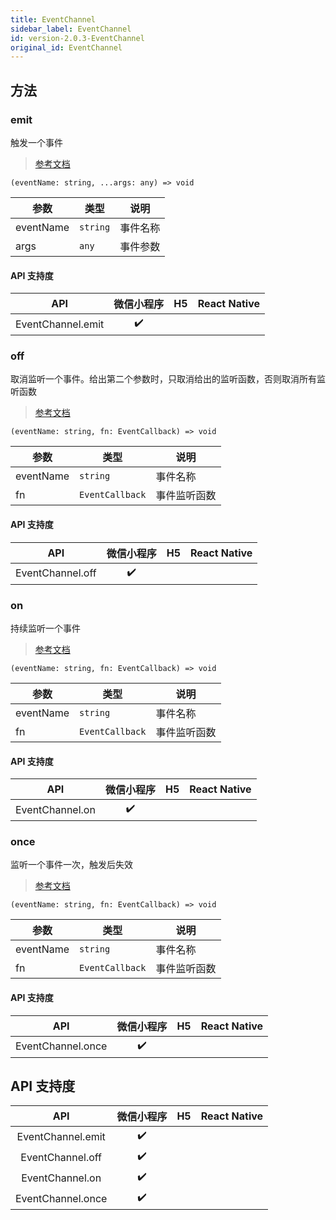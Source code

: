 ```yaml
---
title: EventChannel
sidebar_label: EventChannel
id: version-2.0.3-EventChannel
original_id: EventChannel
---
```


## 方法

### emit

触发一个事件

> [参考文档](https://developers.weixin.qq.com/miniprogram/dev/api/route/EventChannel.emit.html)

```tsx
(eventName: string, ...args: any) => void
```

| 参数 | 类型 | 说明 |
| --- | --- | --- |
| eventName | `string` | 事件名称 |
| args | `any` | 事件参数 |

#### API 支持度

| API | 微信小程序 | H5 | React Native |
| :---: | :---: | :---: | :---: |
| EventChannel.emit | ✔️ |  |  |

### off

取消监听一个事件。给出第二个参数时，只取消给出的监听函数，否则取消所有监听函数

> [参考文档](https://developers.weixin.qq.com/miniprogram/dev/api/route/EventChannel.off.html)

```tsx
(eventName: string, fn: EventCallback) => void
```

| 参数 | 类型 | 说明 |
| --- | --- | --- |
| eventName | `string` | 事件名称 |
| fn | `EventCallback` | 事件监听函数 |

#### API 支持度

| API | 微信小程序 | H5 | React Native |
| :---: | :---: | :---: | :---: |
| EventChannel.off | ✔️ |  |  |

### on

持续监听一个事件

> [参考文档](https://developers.weixin.qq.com/miniprogram/dev/api/route/EventChannel.on.html)

```tsx
(eventName: string, fn: EventCallback) => void
```

| 参数 | 类型 | 说明 |
| --- | --- | --- |
| eventName | `string` | 事件名称 |
| fn | `EventCallback` | 事件监听函数 |

#### API 支持度

| API | 微信小程序 | H5 | React Native |
| :---: | :---: | :---: | :---: |
| EventChannel.on | ✔️ |  |  |

### once

监听一个事件一次，触发后失效

> [参考文档](https://developers.weixin.qq.com/miniprogram/dev/api/route/EventChannel.once.html)

```tsx
(eventName: string, fn: EventCallback) => void
```

| 参数 | 类型 | 说明 |
| --- | --- | --- |
| eventName | `string` | 事件名称 |
| fn | `EventCallback` | 事件监听函数 |

#### API 支持度

| API | 微信小程序 | H5 | React Native |
| :---: | :---: | :---: | :---: |
| EventChannel.once | ✔️ |  |  |

## API 支持度

| API | 微信小程序 | H5 | React Native |
| :---: | :---: | :---: | :---: |
| EventChannel.emit | ✔️ |  |  |
| EventChannel.off | ✔️ |  |  |
| EventChannel.on | ✔️ |  |  |
| EventChannel.once | ✔️ |  |  |
